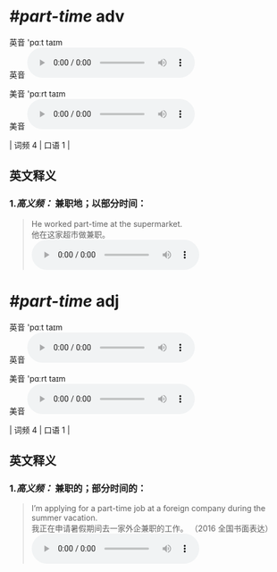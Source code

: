 # ***\#part-time*** adv
英音 'pɑːt taɪm  
英音
<audio src="./media/part-time-B.aac" controls="controls"></audio>

美音 'pɑːrt taɪm  
美音
<audio src="./media/part-time.aac" controls="controls"></audio>



| 词频 4 | 口语 1 |  

英文释义
---
### 1.*高义频：* **兼职地；以部分时间：**  

 > He worked part-time at the supermarket.   
 > 他在这家超市做兼职。    
<audio src="./media/part-time-2.aac" controls="controls"></audio>


# ***\#part-time*** adj
英音 'pɑːt taɪm  
英音
<audio src="./media/part-time-B.aac" controls="controls"></audio>

美音 'pɑːrt taɪm  
美音
<audio src="./media/part-time.aac" controls="controls"></audio>



| 词频 4 | 口语 1 |  

英文释义
---
### 1.*高义频：* **兼职的；部分时间的：**  

 > I’m applying for a part-time job at a foreign company during the summer vacation.  
 > 我正在申请暑假期间去一家外企兼职的工作。  （2016 全国书面表达）  
<audio src="./media/I'm applying for a part-time job_AAC.aac" controls="controls"></audio>


